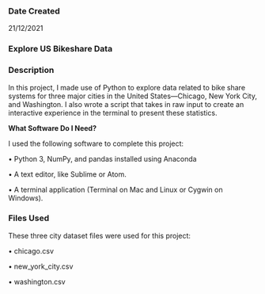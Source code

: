 ### **Date Created**

21/12/2021


### **Explore US Bikeshare Data**

### **Description**

In this project, I made use of Python to explore data related to bike share systems for three major cities in the United States—Chicago, New York City, and Washington. I also wrote a script that takes in raw input to create an interactive experience in the terminal to present these statistics.

**What Software Do I Need?**

I used the following software to complete this project:

•	Python 3, NumPy, and pandas installed using Anaconda

•	A text editor, like Sublime or Atom.

•	A terminal application (Terminal on Mac and Linux or Cygwin on Windows).


### **Files Used**

These three city dataset files were used for this project:

•	chicago.csv

•	new_york_city.csv

•	washington.csv
